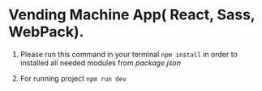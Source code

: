 # Vending Machine App( React, Sass, WebPack).

1. Please run this command in your terminal `npm install` in order to installed all needed modules from *package.json*<br>

2. For running project `npm run dev`<br>
